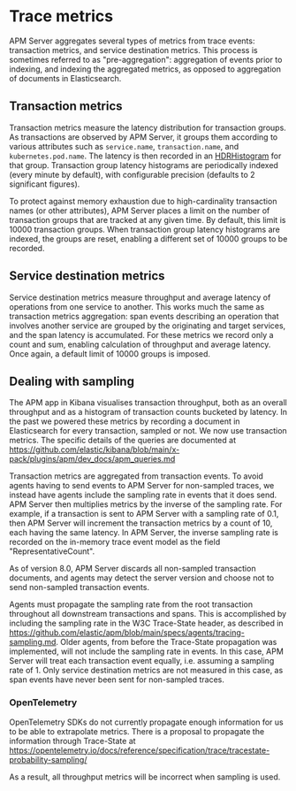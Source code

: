 # Trace metrics

APM Server aggregates several types of metrics from trace events: transaction
metrics, and service destination metrics. This process is sometimes referred
to as "pre-aggregation": aggregation of events prior to indexing, and indexing
the aggregated metrics, as opposed to aggregation of documents in Elasticsearch.

## Transaction metrics

Transaction metrics measure the latency distribution for transaction groups.
As transactions are observed by APM Server, it groups them according to various
attributes such as `service.name`, `transaction.name`, and `kubernetes.pod.name`.
The latency is then recorded in an [HDRHistogram](http://hdrhistogram.org/) for
that group. Transaction group latency histograms are periodically indexed (every
minute by default), with configurable precision (defaults to 2 significant figures).

To protect against memory exhaustion due to high-cardinality transaction names
(or other attributes), APM Server places a limit on the number of transaction
groups that are tracked at any given time. By default, this limit is 10000
transaction groups. When transaction group latency histograms are indexed, the
groups are reset, enabling a different set of 10000 groups to be recorded.

## Service destination metrics

Service destination metrics measure throughput and average latency of operations
from one service to another. This works much the same as transaction metrics
aggregation: span events describing an operation that involves another service
are grouped by the originating and target services, and the span latency is
accumulated. For these metrics we record only a count and sum, enabling calculation
of throughput and average latency. Once again, a default limit of 10000 groups is
imposed.

## Dealing with sampling

The APM app in Kibana visualises transaction throughput, both as an overall
throughput and as a histogram of transaction counts bucketed by latency. In the
past we powered these metrics by recording a document in Elasticsearch for every
transaction, sampled or not. We now use transaction metrics. The specific details
of the queries are documented at
https://github.com/elastic/kibana/blob/main/x-pack/plugins/apm/dev_docs/apm_queries.md

Transaction metrics are aggregated from transaction events. To avoid agents
having to send events to APM Server for non-sampled traces, we instead have
agents include the sampling rate in events that it does send. APM Server then
multiplies metrics by the inverse of the sampling rate. For example, if a
transaction is sent to APM Server with a sampling rate of 0.1, then APM Server
will increment the transaction metrics by a count of 10, each having the same
latency. In APM Server, the inverse sampling rate is recorded on the in-memory
trace event model as the field "RepresentativeCount".

As of version 8.0, APM Server discards all non-sampled transaction documents,
and agents may detect the server version and choose not to send non-sampled
transaction events.

Agents must propagate the sampling rate from the root transaction throughout
all downstream transactions and spans. This is accomplished by including the
sampling rate in the W3C Trace-State header, as described in
https://github.com/elastic/apm/blob/main/specs/agents/tracing-sampling.md.
Older agents, from before the Trace-State propagation was implemented, will
not include the sampling rate in events. In this case, APM Server will treat
each transaction event equally, i.e. assuming a sampling rate of 1. Only
service destination metrics are not measured in this case, as span events have
never been sent for non-sampled traces.

### OpenTelemetry

OpenTelemetry SDKs do not currently propagate enough information for us to be
able to extrapolate metrics. There is a proposal to propagate the information
through Trace-State at
https://opentelemetry.io/docs/reference/specification/trace/tracestate-probability-sampling/

As a result, all throughput metrics will be incorrect when sampling is used.

